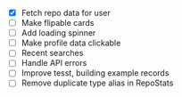 - [x] Fetch repo data for user
- [ ] Make flipable cards
- [ ] Add loading spinner
- [ ] Make profile data clickable
- [ ] Recent searches
- [ ] Handle API errors
- [ ] Improve tesst, building example records
- [ ] Remove duplicate type alias in RepoStats